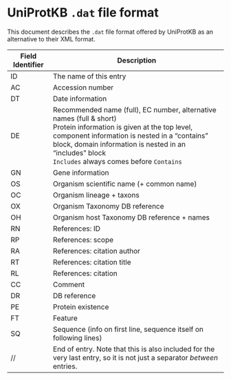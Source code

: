 # UniProtKB `.dat` file format

This document describes the `.dat` file format offered by UniProtKB as an alternative to their XML format.

| Field Identifier | Description                                                  |
| ---------------- | ------------------------------------------------------------ |
| ID               | The name of this entry                                       |
| AC               | Accession number                                             |
| DT               | Date information                                             |
| DE               | Recommended name (full), EC number, alternative names (full & short)<br />Protein information is given at the top level, component information is nested in a “contains” block, domain information is nested in an “includes” block<br />`Includes` always comes before `Contains` |
| GN               | Gene information                                             |
| OS               | Organism scientific name (+ common name)                     |
| OC               | Organism lineage + taxons                                    |
| OX               | Organism Taxonomy DB reference                               |
| OH               | Organism host Taxonomy DB reference + names                  |
| RN               | References: ID                                               |
| RP               | References: scope                                            |
| RA               | References: citation author                                  |
| RT               | References: citation title                                   |
| RL               | References: citation                                         |
| CC               | Comment                                                      |
| DR               | DB reference                                                 |
| PE               | Protein existence                                            |
| FT               | Feature                                                      |
| SQ               | Sequence (info on first line, sequence itself on following lines) |
| //               | End of entry. Note that this is also included for the very last entry, so it is not just a separator *between* entries. |
